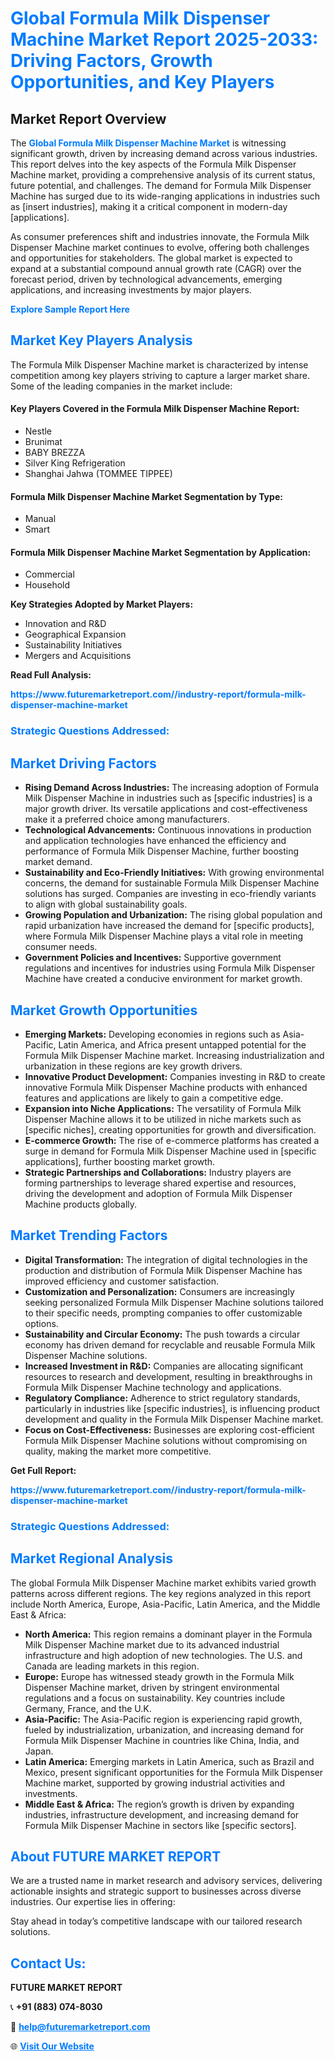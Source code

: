 <h1 style="color: #007BFF;">Global Formula Milk Dispenser Machine Market Report 2025-2033: Driving Factors, Growth Opportunities, and Key Players</h1>

<section id="overview">
<h2>Market Report Overview</h2>
<p>The <a href="https://www.futuremarketreport.com//industry-report/formula-milk-dispenser-machine-market" style="color: #007BFF; text-decoration: none;"><strong>Global Formula Milk Dispenser Machine Market</strong></a> is witnessing significant growth, driven by increasing demand across various industries. This report delves into the key aspects of the Formula Milk Dispenser Machine market, providing a comprehensive analysis of its current status, future potential, and challenges. The demand for Formula Milk Dispenser Machine has surged due to its wide-ranging applications in industries such as [insert industries], making it a critical component in modern-day [applications].</p>
<p>As consumer preferences shift and industries innovate, the Formula Milk Dispenser Machine market continues to evolve, offering both challenges and opportunities for stakeholders. The global market is expected to expand at a substantial compound annual growth rate (CAGR) over the forecast period, driven by technological advancements, emerging applications, and increasing investments by major players.</p>
</section>

<section id="overview">
<p><a href="https://www.futuremarketreport.com//request-sample/reportId=87126" style="color: #007BFF; text-decoration: none;"><strong>Explore Sample Report Here</strong></a></p>
</section>

<section id="key-players">
<h2 style="color: #007BFF;">Market Key Players Analysis</h2>
<p>The Formula Milk Dispenser Machine market is characterized by intense competition among key players striving to capture a larger market share. Some of the leading companies in the market include:</p>
<h4>Key Players Covered in the Formula Milk Dispenser Machine Report:</h4>
<ul><li>Nestle</li><li>Brunimat</li><li>BABY BREZZA</li><li>Silver King Refrigeration</li><li>Shanghai Jahwa (TOMMEE TIPPEE)</li></ul>
<h4>Formula Milk Dispenser Machine Market Segmentation by Type:</h4>
<ul><li>Manual</li><li>Smart</li></ul>

<h4>Formula Milk Dispenser Machine Market Segmentation by Application:</h4>
<ul><li>Commercial</li><li>Household</li></ul>
<p><strong>Key Strategies Adopted by Market Players:</strong></p>
<ul>
<li>Innovation and R&D</li>
<li>Geographical Expansion</li>
<li>Sustainability Initiatives</li>
<li>Mergers and Acquisitions</li>
</ul>
</section>

<section>
<p><strong>Read Full Analysis: </strong></p><a href="https://www.futuremarketreport.com//industry-report/formula-milk-dispenser-machine-market" style="color: #007BFF; text-decoration: none;"><strong>https://www.futuremarketreport.com//industry-report/formula-milk-dispenser-machine-market</strong></a>
<h3 style="color: #007BFF;">Strategic Questions Addressed:</h3>
</section>

<section id="driving-factors">
<h2 style="color: #007BFF;">Market Driving Factors</h2>
<ul>
<li><strong>Rising Demand Across Industries:</strong> The increasing adoption of Formula Milk Dispenser Machine in industries such as [specific industries] is a major growth driver. Its versatile applications and cost-effectiveness make it a preferred choice among manufacturers.</li>
<li><strong>Technological Advancements:</strong> Continuous innovations in production and application technologies have enhanced the efficiency and performance of Formula Milk Dispenser Machine, further boosting market demand.</li>
<li><strong>Sustainability and Eco-Friendly Initiatives:</strong> With growing environmental concerns, the demand for sustainable Formula Milk Dispenser Machine solutions has surged. Companies are investing in eco-friendly variants to align with global sustainability goals.</li>
<li><strong>Growing Population and Urbanization:</strong> The rising global population and rapid urbanization have increased the demand for [specific products], where Formula Milk Dispenser Machine plays a vital role in meeting consumer needs.</li>
<li><strong>Government Policies and Incentives:</strong> Supportive government regulations and incentives for industries using Formula Milk Dispenser Machine have created a conducive environment for market growth.</li>
</ul>
</section>

<section id="growth-opportunities">
<h2 style="color: #007BFF;">Market Growth Opportunities</h2>
<ul>
<li><strong>Emerging Markets:</strong> Developing economies in regions such as Asia-Pacific, Latin America, and Africa present untapped potential for the Formula Milk Dispenser Machine market. Increasing industrialization and urbanization in these regions are key growth drivers.</li>
<li><strong>Innovative Product Development:</strong> Companies investing in R&D to create innovative Formula Milk Dispenser Machine products with enhanced features and applications are likely to gain a competitive edge.</li>
<li><strong>Expansion into Niche Applications:</strong> The versatility of Formula Milk Dispenser Machine allows it to be utilized in niche markets such as [specific niches], creating opportunities for growth and diversification.</li>
<li><strong>E-commerce Growth:</strong> The rise of e-commerce platforms has created a surge in demand for Formula Milk Dispenser Machine used in [specific applications], further boosting market growth.</li>
<li><strong>Strategic Partnerships and Collaborations:</strong> Industry players are forming partnerships to leverage shared expertise and resources, driving the development and adoption of Formula Milk Dispenser Machine products globally.</li>
</ul>
</section>

<section id="trending-factors">
<h2 style="color: #007BFF;">Market Trending Factors</h2>
<ul>
<li><strong>Digital Transformation:</strong> The integration of digital technologies in the production and distribution of Formula Milk Dispenser Machine has improved efficiency and customer satisfaction.</li>
<li><strong>Customization and Personalization:</strong> Consumers are increasingly seeking personalized Formula Milk Dispenser Machine solutions tailored to their specific needs, prompting companies to offer customizable options.</li>
<li><strong>Sustainability and Circular Economy:</strong> The push towards a circular economy has driven demand for recyclable and reusable Formula Milk Dispenser Machine solutions.</li>
<li><strong>Increased Investment in R&D:</strong> Companies are allocating significant resources to research and development, resulting in breakthroughs in Formula Milk Dispenser Machine technology and applications.</li>
<li><strong>Regulatory Compliance:</strong> Adherence to strict regulatory standards, particularly in industries like [specific industries], is influencing product development and quality in the Formula Milk Dispenser Machine market.</li>
<li><strong>Focus on Cost-Effectiveness:</strong> Businesses are exploring cost-efficient Formula Milk Dispenser Machine solutions without compromising on quality, making the market more competitive.</li>
</ul>
</section>

<section>
<p><strong>Get Full Report: </strong></p><a href="https://www.futuremarketreport.com//industry-report/formula-milk-dispenser-machine-market" style="color: #007BFF; text-decoration: none;"><strong>https://www.futuremarketreport.com//industry-report/formula-milk-dispenser-machine-market</strong></a>
<h3 style="color: #007BFF;">Strategic Questions Addressed:</h3>
</section>


<section id="regional-analysis">
<h2 style="color: #007BFF;">Market Regional Analysis</h2>
<p>The global Formula Milk Dispenser Machine market exhibits varied growth patterns across different regions. The key regions analyzed in this report include North America, Europe, Asia-Pacific, Latin America, and the Middle East & Africa:</p>
<ul>
<li><strong>North America:</strong> This region remains a dominant player in the Formula Milk Dispenser Machine market due to its advanced industrial infrastructure and high adoption of new technologies. The U.S. and Canada are leading markets in this region.</li>
<li><strong>Europe:</strong> Europe has witnessed steady growth in the Formula Milk Dispenser Machine market, driven by stringent environmental regulations and a focus on sustainability. Key countries include Germany, France, and the U.K.</li>
<li><strong>Asia-Pacific:</strong> The Asia-Pacific region is experiencing rapid growth, fueled by industrialization, urbanization, and increasing demand for Formula Milk Dispenser Machine in countries like China, India, and Japan.</li>
<li><strong>Latin America:</strong> Emerging markets in Latin America, such as Brazil and Mexico, present significant opportunities for the Formula Milk Dispenser Machine market, supported by growing industrial activities and investments.</li>
<li><strong>Middle East & Africa:</strong> The region’s growth is driven by expanding industries, infrastructure development, and increasing demand for Formula Milk Dispenser Machine in sectors like [specific sectors].</li>
</ul>
</section>

<footer>
<h2 style="color: #007BFF;">About FUTURE MARKET REPORT</h2>
<p>We are a trusted name in market research and advisory services, delivering actionable insights and strategic support to businesses across diverse industries. Our expertise lies in offering:</p>

<p>Stay ahead in today’s competitive landscape with our tailored research solutions.</p>

<h2 style="color: #007BFF;">Contact Us:</h2>
<p><strong>FUTURE MARKET REPORT</strong></p>
<p>📞 <strong>+91 (883) 074-8030</strong></p>
<p>📧 <strong><a href="mailto:help@futuremarketreport.com" style="color: #007BFF;">help@futuremarketreport.com</a></strong></p>
<p>🌐 <strong><a href="https://www.futuremarketreport.com/" style="color: #007BFF;">Visit Our Website</a></strong></p>
</footer>